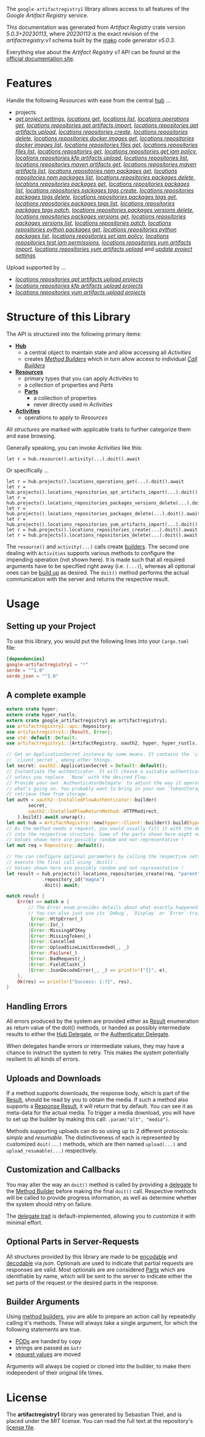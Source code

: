 <!---
DO NOT EDIT !
This file was generated automatically from 'src/generator/templates/api/README.md.mako'
DO NOT EDIT !
-->
The `google-artifactregistry1` library allows access to all features of the *Google Artifact Registry* service.

This documentation was generated from *Artifact Registry* crate version *5.0.3+20230113*, where *20230113* is the exact revision of the *artifactregistry:v1* schema built by the [mako](http://www.makotemplates.org/) code generator *v5.0.3*.

Everything else about the *Artifact Registry* *v1* API can be found at the
[official documentation site](https://cloud.google.com/artifacts/docs/).
# Features

Handle the following *Resources* with ease from the central [hub](https://docs.rs/google-artifactregistry1/5.0.3+20230113/google_artifactregistry1/ArtifactRegistry) ...

* projects
 * [*get project settings*](https://docs.rs/google-artifactregistry1/5.0.3+20230113/google_artifactregistry1/api::ProjectGetProjectSettingCall), [*locations get*](https://docs.rs/google-artifactregistry1/5.0.3+20230113/google_artifactregistry1/api::ProjectLocationGetCall), [*locations list*](https://docs.rs/google-artifactregistry1/5.0.3+20230113/google_artifactregistry1/api::ProjectLocationListCall), [*locations operations get*](https://docs.rs/google-artifactregistry1/5.0.3+20230113/google_artifactregistry1/api::ProjectLocationOperationGetCall), [*locations repositories apt artifacts import*](https://docs.rs/google-artifactregistry1/5.0.3+20230113/google_artifactregistry1/api::ProjectLocationRepositoryAptArtifactImportCall), [*locations repositories apt artifacts upload*](https://docs.rs/google-artifactregistry1/5.0.3+20230113/google_artifactregistry1/api::ProjectLocationRepositoryAptArtifactUploadCall), [*locations repositories create*](https://docs.rs/google-artifactregistry1/5.0.3+20230113/google_artifactregistry1/api::ProjectLocationRepositoryCreateCall), [*locations repositories delete*](https://docs.rs/google-artifactregistry1/5.0.3+20230113/google_artifactregistry1/api::ProjectLocationRepositoryDeleteCall), [*locations repositories docker images get*](https://docs.rs/google-artifactregistry1/5.0.3+20230113/google_artifactregistry1/api::ProjectLocationRepositoryDockerImageGetCall), [*locations repositories docker images list*](https://docs.rs/google-artifactregistry1/5.0.3+20230113/google_artifactregistry1/api::ProjectLocationRepositoryDockerImageListCall), [*locations repositories files get*](https://docs.rs/google-artifactregistry1/5.0.3+20230113/google_artifactregistry1/api::ProjectLocationRepositoryFileGetCall), [*locations repositories files list*](https://docs.rs/google-artifactregistry1/5.0.3+20230113/google_artifactregistry1/api::ProjectLocationRepositoryFileListCall), [*locations repositories get*](https://docs.rs/google-artifactregistry1/5.0.3+20230113/google_artifactregistry1/api::ProjectLocationRepositoryGetCall), [*locations repositories get iam policy*](https://docs.rs/google-artifactregistry1/5.0.3+20230113/google_artifactregistry1/api::ProjectLocationRepositoryGetIamPolicyCall), [*locations repositories kfp artifacts upload*](https://docs.rs/google-artifactregistry1/5.0.3+20230113/google_artifactregistry1/api::ProjectLocationRepositoryKfpArtifactUploadCall), [*locations repositories list*](https://docs.rs/google-artifactregistry1/5.0.3+20230113/google_artifactregistry1/api::ProjectLocationRepositoryListCall), [*locations repositories maven artifacts get*](https://docs.rs/google-artifactregistry1/5.0.3+20230113/google_artifactregistry1/api::ProjectLocationRepositoryMavenArtifactGetCall), [*locations repositories maven artifacts list*](https://docs.rs/google-artifactregistry1/5.0.3+20230113/google_artifactregistry1/api::ProjectLocationRepositoryMavenArtifactListCall), [*locations repositories npm packages get*](https://docs.rs/google-artifactregistry1/5.0.3+20230113/google_artifactregistry1/api::ProjectLocationRepositoryNpmPackageGetCall), [*locations repositories npm packages list*](https://docs.rs/google-artifactregistry1/5.0.3+20230113/google_artifactregistry1/api::ProjectLocationRepositoryNpmPackageListCall), [*locations repositories packages delete*](https://docs.rs/google-artifactregistry1/5.0.3+20230113/google_artifactregistry1/api::ProjectLocationRepositoryPackageDeleteCall), [*locations repositories packages get*](https://docs.rs/google-artifactregistry1/5.0.3+20230113/google_artifactregistry1/api::ProjectLocationRepositoryPackageGetCall), [*locations repositories packages list*](https://docs.rs/google-artifactregistry1/5.0.3+20230113/google_artifactregistry1/api::ProjectLocationRepositoryPackageListCall), [*locations repositories packages tags create*](https://docs.rs/google-artifactregistry1/5.0.3+20230113/google_artifactregistry1/api::ProjectLocationRepositoryPackageTagCreateCall), [*locations repositories packages tags delete*](https://docs.rs/google-artifactregistry1/5.0.3+20230113/google_artifactregistry1/api::ProjectLocationRepositoryPackageTagDeleteCall), [*locations repositories packages tags get*](https://docs.rs/google-artifactregistry1/5.0.3+20230113/google_artifactregistry1/api::ProjectLocationRepositoryPackageTagGetCall), [*locations repositories packages tags list*](https://docs.rs/google-artifactregistry1/5.0.3+20230113/google_artifactregistry1/api::ProjectLocationRepositoryPackageTagListCall), [*locations repositories packages tags patch*](https://docs.rs/google-artifactregistry1/5.0.3+20230113/google_artifactregistry1/api::ProjectLocationRepositoryPackageTagPatchCall), [*locations repositories packages versions delete*](https://docs.rs/google-artifactregistry1/5.0.3+20230113/google_artifactregistry1/api::ProjectLocationRepositoryPackageVersionDeleteCall), [*locations repositories packages versions get*](https://docs.rs/google-artifactregistry1/5.0.3+20230113/google_artifactregistry1/api::ProjectLocationRepositoryPackageVersionGetCall), [*locations repositories packages versions list*](https://docs.rs/google-artifactregistry1/5.0.3+20230113/google_artifactregistry1/api::ProjectLocationRepositoryPackageVersionListCall), [*locations repositories patch*](https://docs.rs/google-artifactregistry1/5.0.3+20230113/google_artifactregistry1/api::ProjectLocationRepositoryPatchCall), [*locations repositories python packages get*](https://docs.rs/google-artifactregistry1/5.0.3+20230113/google_artifactregistry1/api::ProjectLocationRepositoryPythonPackageGetCall), [*locations repositories python packages list*](https://docs.rs/google-artifactregistry1/5.0.3+20230113/google_artifactregistry1/api::ProjectLocationRepositoryPythonPackageListCall), [*locations repositories set iam policy*](https://docs.rs/google-artifactregistry1/5.0.3+20230113/google_artifactregistry1/api::ProjectLocationRepositorySetIamPolicyCall), [*locations repositories test iam permissions*](https://docs.rs/google-artifactregistry1/5.0.3+20230113/google_artifactregistry1/api::ProjectLocationRepositoryTestIamPermissionCall), [*locations repositories yum artifacts import*](https://docs.rs/google-artifactregistry1/5.0.3+20230113/google_artifactregistry1/api::ProjectLocationRepositoryYumArtifactImportCall), [*locations repositories yum artifacts upload*](https://docs.rs/google-artifactregistry1/5.0.3+20230113/google_artifactregistry1/api::ProjectLocationRepositoryYumArtifactUploadCall) and [*update project settings*](https://docs.rs/google-artifactregistry1/5.0.3+20230113/google_artifactregistry1/api::ProjectUpdateProjectSettingCall)


Upload supported by ...

* [*locations repositories apt artifacts upload projects*](https://docs.rs/google-artifactregistry1/5.0.3+20230113/google_artifactregistry1/api::ProjectLocationRepositoryAptArtifactUploadCall)
* [*locations repositories kfp artifacts upload projects*](https://docs.rs/google-artifactregistry1/5.0.3+20230113/google_artifactregistry1/api::ProjectLocationRepositoryKfpArtifactUploadCall)
* [*locations repositories yum artifacts upload projects*](https://docs.rs/google-artifactregistry1/5.0.3+20230113/google_artifactregistry1/api::ProjectLocationRepositoryYumArtifactUploadCall)



# Structure of this Library

The API is structured into the following primary items:

* **[Hub](https://docs.rs/google-artifactregistry1/5.0.3+20230113/google_artifactregistry1/ArtifactRegistry)**
    * a central object to maintain state and allow accessing all *Activities*
    * creates [*Method Builders*](https://docs.rs/google-artifactregistry1/5.0.3+20230113/google_artifactregistry1/client::MethodsBuilder) which in turn
      allow access to individual [*Call Builders*](https://docs.rs/google-artifactregistry1/5.0.3+20230113/google_artifactregistry1/client::CallBuilder)
* **[Resources](https://docs.rs/google-artifactregistry1/5.0.3+20230113/google_artifactregistry1/client::Resource)**
    * primary types that you can apply *Activities* to
    * a collection of properties and *Parts*
    * **[Parts](https://docs.rs/google-artifactregistry1/5.0.3+20230113/google_artifactregistry1/client::Part)**
        * a collection of properties
        * never directly used in *Activities*
* **[Activities](https://docs.rs/google-artifactregistry1/5.0.3+20230113/google_artifactregistry1/client::CallBuilder)**
    * operations to apply to *Resources*

All *structures* are marked with applicable traits to further categorize them and ease browsing.

Generally speaking, you can invoke *Activities* like this:

```Rust,ignore
let r = hub.resource().activity(...).doit().await
```

Or specifically ...

```ignore
let r = hub.projects().locations_operations_get(...).doit().await
let r = hub.projects().locations_repositories_apt_artifacts_import(...).doit().await
let r = hub.projects().locations_repositories_packages_versions_delete(...).doit().await
let r = hub.projects().locations_repositories_packages_delete(...).doit().await
let r = hub.projects().locations_repositories_yum_artifacts_import(...).doit().await
let r = hub.projects().locations_repositories_create(...).doit().await
let r = hub.projects().locations_repositories_delete(...).doit().await
```

The `resource()` and `activity(...)` calls create [builders][builder-pattern]. The second one dealing with `Activities`
supports various methods to configure the impending operation (not shown here). It is made such that all required arguments have to be
specified right away (i.e. `(...)`), whereas all optional ones can be [build up][builder-pattern] as desired.
The `doit()` method performs the actual communication with the server and returns the respective result.

# Usage

## Setting up your Project

To use this library, you would put the following lines into your `Cargo.toml` file:

```toml
[dependencies]
google-artifactregistry1 = "*"
serde = "^1.0"
serde_json = "^1.0"
```

## A complete example

```Rust
extern crate hyper;
extern crate hyper_rustls;
extern crate google_artifactregistry1 as artifactregistry1;
use artifactregistry1::api::Repository;
use artifactregistry1::{Result, Error};
use std::default::Default;
use artifactregistry1::{ArtifactRegistry, oauth2, hyper, hyper_rustls, chrono, FieldMask};

// Get an ApplicationSecret instance by some means. It contains the `client_id` and
// `client_secret`, among other things.
let secret: oauth2::ApplicationSecret = Default::default();
// Instantiate the authenticator. It will choose a suitable authentication flow for you,
// unless you replace  `None` with the desired Flow.
// Provide your own `AuthenticatorDelegate` to adjust the way it operates and get feedback about
// what's going on. You probably want to bring in your own `TokenStorage` to persist tokens and
// retrieve them from storage.
let auth = oauth2::InstalledFlowAuthenticator::builder(
        secret,
        oauth2::InstalledFlowReturnMethod::HTTPRedirect,
    ).build().await.unwrap();
let mut hub = ArtifactRegistry::new(hyper::Client::builder().build(hyper_rustls::HttpsConnectorBuilder::new().with_native_roots().https_or_http().enable_http1().build()), auth);
// As the method needs a request, you would usually fill it with the desired information
// into the respective structure. Some of the parts shown here might not be applicable !
// Values shown here are possibly random and not representative !
let mut req = Repository::default();

// You can configure optional parameters by calling the respective setters at will, and
// execute the final call using `doit()`.
// Values shown here are possibly random and not representative !
let result = hub.projects().locations_repositories_create(req, "parent")
             .repository_id("magna")
             .doit().await;

match result {
    Err(e) => match e {
        // The Error enum provides details about what exactly happened.
        // You can also just use its `Debug`, `Display` or `Error` traits
         Error::HttpError(_)
        |Error::Io(_)
        |Error::MissingAPIKey
        |Error::MissingToken(_)
        |Error::Cancelled
        |Error::UploadSizeLimitExceeded(_, _)
        |Error::Failure(_)
        |Error::BadRequest(_)
        |Error::FieldClash(_)
        |Error::JsonDecodeError(_, _) => println!("{}", e),
    },
    Ok(res) => println!("Success: {:?}", res),
}

```
## Handling Errors

All errors produced by the system are provided either as [Result](https://docs.rs/google-artifactregistry1/5.0.3+20230113/google_artifactregistry1/client::Result) enumeration as return value of
the doit() methods, or handed as possibly intermediate results to either the
[Hub Delegate](https://docs.rs/google-artifactregistry1/5.0.3+20230113/google_artifactregistry1/client::Delegate), or the [Authenticator Delegate](https://docs.rs/yup-oauth2/*/yup_oauth2/trait.AuthenticatorDelegate.html).

When delegates handle errors or intermediate values, they may have a chance to instruct the system to retry. This
makes the system potentially resilient to all kinds of errors.

## Uploads and Downloads
If a method supports downloads, the response body, which is part of the [Result](https://docs.rs/google-artifactregistry1/5.0.3+20230113/google_artifactregistry1/client::Result), should be
read by you to obtain the media.
If such a method also supports a [Response Result](https://docs.rs/google-artifactregistry1/5.0.3+20230113/google_artifactregistry1/client::ResponseResult), it will return that by default.
You can see it as meta-data for the actual media. To trigger a media download, you will have to set up the builder by making
this call: `.param("alt", "media")`.

Methods supporting uploads can do so using up to 2 different protocols:
*simple* and *resumable*. The distinctiveness of each is represented by customized
`doit(...)` methods, which are then named `upload(...)` and `upload_resumable(...)` respectively.

## Customization and Callbacks

You may alter the way an `doit()` method is called by providing a [delegate](https://docs.rs/google-artifactregistry1/5.0.3+20230113/google_artifactregistry1/client::Delegate) to the
[Method Builder](https://docs.rs/google-artifactregistry1/5.0.3+20230113/google_artifactregistry1/client::CallBuilder) before making the final `doit()` call.
Respective methods will be called to provide progress information, as well as determine whether the system should
retry on failure.

The [delegate trait](https://docs.rs/google-artifactregistry1/5.0.3+20230113/google_artifactregistry1/client::Delegate) is default-implemented, allowing you to customize it with minimal effort.

## Optional Parts in Server-Requests

All structures provided by this library are made to be [encodable](https://docs.rs/google-artifactregistry1/5.0.3+20230113/google_artifactregistry1/client::RequestValue) and
[decodable](https://docs.rs/google-artifactregistry1/5.0.3+20230113/google_artifactregistry1/client::ResponseResult) via *json*. Optionals are used to indicate that partial requests are responses
are valid.
Most optionals are are considered [Parts](https://docs.rs/google-artifactregistry1/5.0.3+20230113/google_artifactregistry1/client::Part) which are identifiable by name, which will be sent to
the server to indicate either the set parts of the request or the desired parts in the response.

## Builder Arguments

Using [method builders](https://docs.rs/google-artifactregistry1/5.0.3+20230113/google_artifactregistry1/client::CallBuilder), you are able to prepare an action call by repeatedly calling it's methods.
These will always take a single argument, for which the following statements are true.

* [PODs][wiki-pod] are handed by copy
* strings are passed as `&str`
* [request values](https://docs.rs/google-artifactregistry1/5.0.3+20230113/google_artifactregistry1/client::RequestValue) are moved

Arguments will always be copied or cloned into the builder, to make them independent of their original life times.

[wiki-pod]: http://en.wikipedia.org/wiki/Plain_old_data_structure
[builder-pattern]: http://en.wikipedia.org/wiki/Builder_pattern
[google-go-api]: https://github.com/google/google-api-go-client

# License
The **artifactregistry1** library was generated by Sebastian Thiel, and is placed
under the *MIT* license.
You can read the full text at the repository's [license file][repo-license].

[repo-license]: https://github.com/Byron/google-apis-rsblob/main/LICENSE.md

